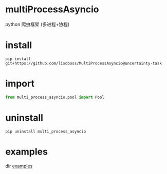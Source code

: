# multiProcessAsyncio
python 爬虫框架 (多进程+协程)

# install 
```shell
pip install git+https://github.com/lisoboss/MultiProcessAsyncio@uncertainty-task
```

# import
```python
from multi_process_asyncio.pool import Pool
```

# uninstall 
```shell
pip uninstall multi_process_asyncio
```

# examples
dir [examples](examples)

